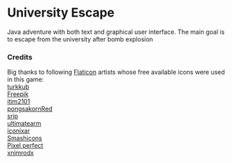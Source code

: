 # University Escape

Java adventure with both text and graphical user interface. The main goal is to escape from the university after bomb explosion

### Credits
Big thanks to following [Flaticon](https://www.flaticon.com/) artists whose free available icons were used in this game:<br>
[turkkub](https://www.flaticon.com/authors/turkkub)<br>
[Freepik](https://www.flaticon.com/authors/freepik)<br>
[itim2101](https://www.flaticon.com/authors/itim2101)<br>
[pongsakornRed](https://www.flaticon.com/authors/pongsakornred)<br>
[srip](https://www.flaticon.com/authors/srip)<br>
[ultimatearm](https://www.flaticon.com/authors/ultimatearm)<br>
[iconixar](https://www.flaticon.com/authors/iconixar)<br>
[Smashicons](https://www.flaticon.com/authors/smashicons)<br>
[Pixel perfect](https://www.flaticon.com/authors/pixel-perfect)<br>
[xnimrodx](https://www.flaticon.com/authors/xnimrodx)<br>